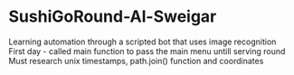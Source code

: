 # SushiGoRound-Al-Sweigar
Learning automation through a scripted bot that uses image recognition
First day - called main function to pass the main menu untill serving round
Must research unix timestamps, path.join() function and coordinates
